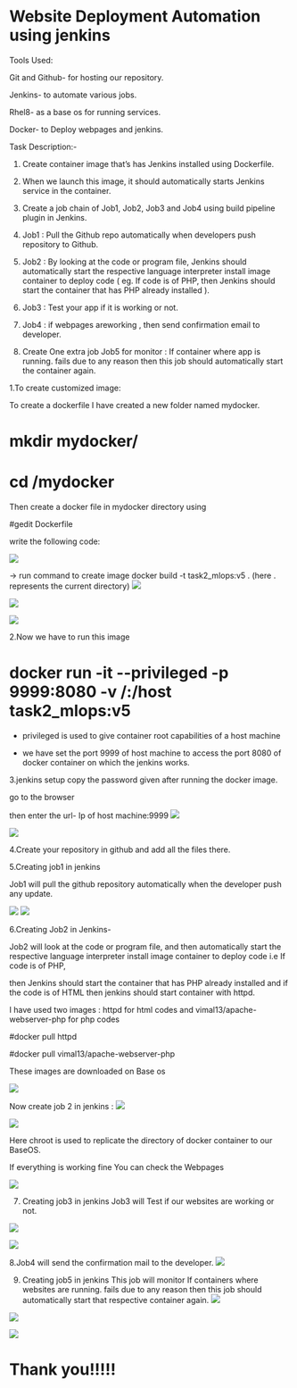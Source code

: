 # Website Deployment Automation using jenkins

Tools Used:

Git and Github- for hosting our repository.

Jenkins- to automate various jobs.

Rhel8- as a base os for running services.

Docker- to Deploy webpages and jenkins.

Task Description:-

1. Create container image that’s has Jenkins installed using Dockerfile.

2. When we launch this image, it should automatically starts Jenkins service in the container.

3. Create a job chain of Job1, Job2, Job3 and Job4 using build pipeline plugin in Jenkins.

4. Job1 : Pull the Github repo automatically when developers push repository to Github.

5. Job2 : By looking at the code or program file, Jenkins should automatically start the respective language interpreter install image container to deploy code ( eg. If code is    of PHP, then Jenkins should start the container that has PHP already installed ).

6. Job3 : Test your app if it is working or not.

7. Job4 : if webpages areworking , then send confirmation email to developer.

8. Create One extra job Job5 for monitor : If container where app is running. fails due to any reason then this job should automatically start the container again.


1.To create customized image:

 To create a dockerfile I have created a new folder named mydocker.
 # mkdir mydocker/
 # cd /mydocker
 
 Then create a docker file in mydocker directory using
 
 #gedit Dockerfile
 
 write the following code:
 
 ![](screenshots/image.PNG)
 
 -> run command to create image
  docker build -t task2_mlops:v5 .  (here . represents the current directory)
    ![](screenshots/1.PNG)
    
   ![](screenshots/2.PNG)
    
   ![](screenshots/3.PNG)
    
  2.Now we have to run this image
  
  # docker run -it --privileged -p 9999:8080 -v /:/host task2_mlops:v5
  
  -  privileged is used to give container root capabilities of a host machine
  
  -  we have set the port 9999 of host machine to access the port 8080 of docker container on which the jenkins works.
  
  3.jenkins setup
  copy the password given after running the docker image.
    
  go to the browser
  
  then enter the url- Ip of host machine:9999
![](screenshots/4.PNG)

![](screenshots/6.png)
    
 
  4.Create your repository in github and add all the files there.
  
  5.Creating job1 in jenkins
  
   Job1 will pull the github repository automatically when the developer push any update.
 
![](screenshots/Screenshot%20(92).png)
![](screenshots/Screenshot%20(93).png)
   
  6.Creating Job2 in Jenkins-
  
   Job2 will look at the code or program file, and then automatically start the respective language interpreter install image container to deploy code i.e If code is of PHP, 
   
   then Jenkins should start the container that has PHP already installed and if the code is of HTML then jenkins should start container with httpd.
   
   I have used two images : httpd for html codes and vimal13/apache-webserver-php for php codes
   
   #docker pull httpd
      
   #docker pull vimal13/apache-webserver-php
      
   These images are downloaded on Base os
    
  ![](screenshots/5.png)
  
  Now create job 2 in jenkins :
  ![](screenshots/Screenshot%20(96).png)
 
 ![](screenshots/Screenshot%20(97).png)
   
  Here chroot is used to replicate the directory of docker container to our BaseOS.
    
  If everything is working fine You can check the Webpages
 
 ![](screenshots/Screenshot%20(98).png)
    
 7. Creating job3 in jenkins
  Job3 will Test if our websites are working or not.
  
 ![](screenshots/Screenshot%20(99).png)
 
 ![](screenshots/Screenshot%20(100).png)
     
 8.Job4 will send the confirmation mail to the developer.
 ![](screenshots/Screenshot%20(102).png)
     
 9. Creating job5 in jenkins
  This job will monitor If containers where websites are running. fails due to any reason then this job should automatically start that respective container again.
![](screenshots/Screenshot%20(104).png)
 
![](screenshots/Screenshot%20(105).png)
  
![](screenshots/Screenshot%20(106).png)
   
    
    
    
   # Thank you!!!!! 
 
 
 
 
 
 
 
 
 
 
 
 
 
 
 
